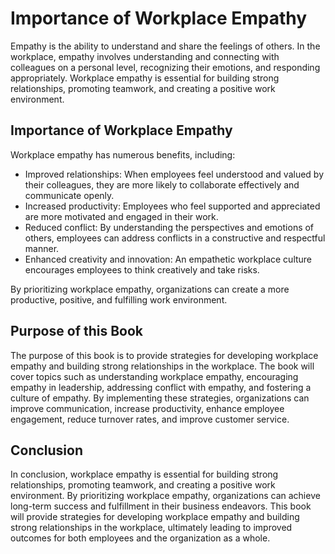 Importance of Workplace Empathy
========================================================

Empathy is the ability to understand and share the feelings of others. In the workplace, empathy involves understanding and connecting with colleagues on a personal level, recognizing their emotions, and responding appropriately. Workplace empathy is essential for building strong relationships, promoting teamwork, and creating a positive work environment.

Importance of Workplace Empathy
-------------------------------

Workplace empathy has numerous benefits, including:

* Improved relationships: When employees feel understood and valued by their colleagues, they are more likely to collaborate effectively and communicate openly.
* Increased productivity: Employees who feel supported and appreciated are more motivated and engaged in their work.
* Reduced conflict: By understanding the perspectives and emotions of others, employees can address conflicts in a constructive and respectful manner.
* Enhanced creativity and innovation: An empathetic workplace culture encourages employees to think creatively and take risks.

By prioritizing workplace empathy, organizations can create a more productive, positive, and fulfilling work environment.

Purpose of this Book
--------------------

The purpose of this book is to provide strategies for developing workplace empathy and building strong relationships in the workplace. The book will cover topics such as understanding workplace empathy, encouraging empathy in leadership, addressing conflict with empathy, and fostering a culture of empathy. By implementing these strategies, organizations can improve communication, increase productivity, enhance employee engagement, reduce turnover rates, and improve customer service.

Conclusion
----------

In conclusion, workplace empathy is essential for building strong relationships, promoting teamwork, and creating a positive work environment. By prioritizing workplace empathy, organizations can achieve long-term success and fulfillment in their business endeavors. This book will provide strategies for developing workplace empathy and building strong relationships in the workplace, ultimately leading to improved outcomes for both employees and the organization as a whole.
